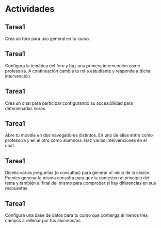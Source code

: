 
# Actividades

## Tarea1

Crea un foro para uso general en tu curso.

## Tarea1

Configura la temática del foro y haz una primera intervención como profesor/a. A continuación cambia tu rol a estudiante y responde a dicha intervención.

## Tarea1

Crea un chat para participar configurando su accesibilidad para determinadas horas.

## Tarea1

Abre tu moodle en dos navegadores distintos. En uno de ellos entra como profesor/a y en el otro como alumno/a. Haz varias intervenciones en el chat.

## Tarea1

Diseña varias preguntas (o consultas) para generar al inicio de la sesión. Puedes generar la misma consulta para que la contesten al principio del tema y también al final del mismo para comprobar si hay diferencias en sus respuestas.

## Tarea1

Configura una base de datos para tu curso que contenga al menos tres campos a rellenar por tus alumnos/as.
